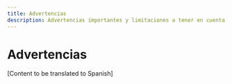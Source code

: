 ```yaml
---
title: Advertencias
description: Advertencias importantes y limitaciones a tener en cuenta al usar Django Guardian
---
```


# Advertencias

[Content to be translated to Spanish]

<!-- This page content will be translated from the main English userguide/caveats.md -->
